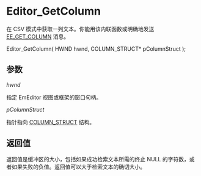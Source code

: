 # Editor\_GetColumn

在 CSV 模式中获取一列文本。你能用该内联函数或明确地发送 [EE\_GET\_COLUMN](../message/ee_get_column) 消息。

Editor\_GetColumn( HWND hwnd, COLUMN\_STRUCT\* pColumnStruct );

## 参数

_hwnd_

指定 EmEditor 视图或框架的窗口句柄。

_pColumnStruct_

指针指向 [COLUMN\_STRUCT](../structure/column_struct) 结构。

## 返回值

返回值是缓冲区的大小，包括如果成功检索文本所需的终止 NULL 的字符数，或者如果失败的负值。返回值可以大于检索文本的确切大小。

